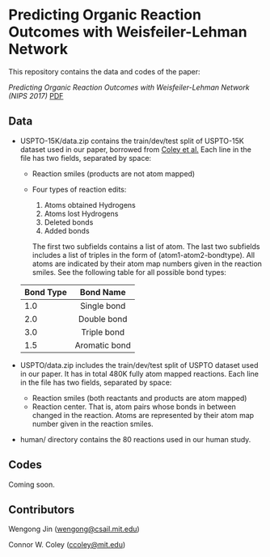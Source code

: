 # Predicting Organic Reaction Outcomes with Weisfeiler-Lehman Network

This repository contains the data and codes of the paper:

*Predicting Organic Reaction Outcomes with Weisfeiler-Lehman Network (NIPS 2017)* [PDF](https://arxiv.org/abs/1709.04555)

## Data
* USPTO-15K/data.zip contains the train/dev/test split of USPTO-15K dataset used in our paper, borrowed from [Coley et al.](http://pubs.acs.org/doi/abs/10.1021/acscentsci.7b00064) Each line in the file has two fields, separated by space:
  * Reaction smiles (products are not atom mapped)
  * Four types of reaction edits: 
    1. Atoms obtained Hydrogens
    2. Atoms lost Hydrogens
    3. Deleted bonds
    4. Added bonds
    
    The first two subfields contains a list of atom. The last two subfields includes a list of triples in the form of (atom1-atom2-bondtype). All atoms are indicated by their atom map numbers given in the reaction smiles. See the following table for all possible bond types:
    
  | Bond Type | Bond Name    |
  | ------    |:------------:|
  | 1.0       | Single bond  |
  | 2.0       | Double bond  |
  | 3.0       | Triple bond  |
  | 1.5       | Aromatic bond|

* USPTO/data.zip includes the train/dev/test split of USPTO dataset used in our paper. It has in total 480K fully atom mapped reactions. Each line in the file has two fields, separated by space:
  * Reaction smiles (both reactants and products are atom mapped)
  * Reaction center. That is, atom pairs whose bonds in between changed in the reaction. Atoms are represented by their atom map number given in the reaction smiles.

* human/ directory contains the 80 reactions used in our human study.
  
## Codes
Coming soon.

## Contributors
Wengong Jin (wengong@csail.mit.edu)

Connor W. Coley (ccoley@mit.edu)
